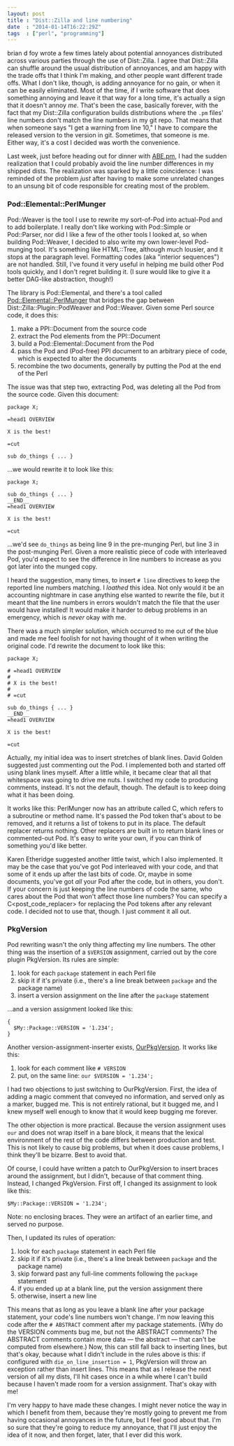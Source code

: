 ```yaml
---
layout: post
title : "Dist::Zilla and line numbering"
date  : "2014-01-14T16:22:29Z"
tags  : ["perl", "programming"]
---
```

brian d foy wrote a few times lately about potential annoyances distributed
across various parties through the use of Dist::Zilla.  I agree that
Dist::Zilla can shuffle around the usual distribution of annoyances, and am
happy with the trade offs that I think I'm making, and other people want
different trade offs.  What I don't like, though, is adding annoyance for no
gain, or when it can be easily eliminated.  Most of the time, if I write
software that does something annoying and leave it that way for a long time,
it's actually a sign that it doesn't annoy *me*.  That's been the case,
basically forever, with the fact that my Dist::Zilla configuration builds
distributions where the `.pm` files' line numbers don't match the line numbers
in my git repo.  That means that when someone says "I get a warning from line
10," I have to compare the released version to the version in git.  Sometimes,
that someone is me.  Either way, it's a cost I decided was worth the
convenience.

Last week, just before heading out for dinner with
[ABE.pm](http://abe.pm.org/), I had the sudden realization that I could
probably avoid the line number differences in my shipped dists.  The
realization was sparked by a little coincidence: I was reminded of the problem
*just* after having to make some unrelated changes to an unsung bit of code
responsible for creating most of the problem.

### Pod::Elemental::PerlMunger

Pod::Weaver is the tool I use to rewrite my sort-of-Pod into actual-Pod and to
add boilerplate.  I really don't like working with Pod::Simple or Pod::Parser,
nor did I like a few of the other tools I looked at, so when building
Pod::Weaver, I decided to also write my own lower-level Pod-munging tool.  It's
something like HTML::Tree, although much lousier, and it stops at the paragraph
level.  Formatting codes (aka "interior sequences") are not handled.  Still,
I've found it very useful in helping me build other Pod tools quickly, and I
don't regret building it.  (I sure would like to give it a better DAG-like
abstraction, though!)

The library is Pod::Elemental, and there's a tool called
[Pod::Elemental::PerlMunger](https://metacpan.org/pod/Pod::Elemental::PerlMunger)
that bridges the gap between Dist::Zilla::Plugin::PodWeaver and Pod::Weaver.
Given some Perl source code, it does this:

1. make a PPI::Document from the source code
2. extract the Pod elements from the PPI::Document
3. build a Pod::Elemental::Document from the Pod
4. pass the Pod and (Pod-free) PPI document to an arbitrary piece of code,
     which is expected to alter the documents
5. recombine the two documents, generally by putting the Pod at the end of the
     Perl

The issue was that step two, extracting Pod, was deleting all the Pod from the
source code.  Given this document:

    package X;

    =head1 OVERVIEW

    X is the best!

    =cut

    sub do_things { ... }

...we would rewrite it to look like this:

    package X;

    sub do_things { ... }
    __END__
    =head1 OVERVIEW

    X is the best!

    =cut

...we'd see `do_things` as being line 9 in the pre-munging Perl, but line 3 in
the post-munging Perl.  Given a more realistic piece of code with interleaved
Pod, you'd expect to see the difference in line numbers to increase as you got
later into the munged copy.

I heard the suggestion, many times, to insert `# line` directives to keep the
reported line numbers matching.  I *loathed* this idea.  Not only would it be
an accounting nightmare in case anything else wanted to rewrite the file, but
it meant that the line numbers in errors wouldn't match the file that the user
would have installed!  It would make it harder to debug problems in an
emergency, which is *never* okay with me.

There was a much simpler solution, which occurred to me out of the blue and
made me feel foolish for not having thought of it when writing the original
code.  I'd rewrite the document to look like this:

    package X;

    # =head1 OVERVIEW
    #
    # X is the best!
    #
    # =cut

    sub do_things { ... }
    __END__
    =head1 OVERVIEW

    X is the best!

    =cut

Actually, my initial idea was to insert stretches of blank lines.  David Golden
suggested just commenting out the Pod.  I implemented both and started off
using blank lines myself.  After a little while, it became clear that all that
whitespace was going to drive me nuts.  I switched my code to producing
comments, instead.  It's not the default, though.  The default is to keep doing
what it has been doing.

It works like this:  PerlMunger now has an attribute called C<replacer>, which
refers to a subroutine or method name.  It's passed the Pod token that's about
to be removed, and it returns a list of tokens to put in its place.  The
default replacer returns nothing.  Other replacers are built in to return blank
lines or commented-out Pod.  It's easy to write your own, if you can think of
something you'd like better.

Karen Etheridge suggested another little twist, which I also implemented.  It
may be the case that you've got Pod interleaved with your code, and that some
of it ends up after the last bits of code.  Or, maybe in some documents, you've
got *all* your Pod after the code, but in others, you don't.  If your concern
is just keeping the line numbers of code the same, who cares about the Pod that
won't affect those line numbers?  You can specify a C<post_code_replacer> for
replacing the Pod tokens after any relevant code.  I decided not to use that,
though.  I just comment it all out.

### PkgVersion

Pod rewriting wasn't the only thing affecting my line numbers.  The other thing
was the insertion of a `$VERSION` assignment, carried out by the core plugin
PkgVersion.  Its rules are simple:

1. look for each `package` statement in each Perl file
2. skip it if it's private (i.e., there's a line break between `package` and
     the package name)
3. insert a version assignment on the line after the `package` statement

...and a version assignment looked like this:

    {
      $My::Package::VERSION = '1.234';
    }

Another version-assignment-inserter exists,
[OurPkgVersion](https://metacpan.org/pod/Dist::Zilla::Plugin::OurPkgVersion).
It works like this:

1. look for each comment like `# VERSION`
2. put, on the same line:  `our $VERSION = '1.234';`

I had two objections to just switching to OurPkgVersion.  First, the idea of
adding a magic comment that conveyed no information, and served only as a
marker, bugged me.  This is not entirely rational, but it bugged me, and I knew
myself well enough to know that it would keep bugging me forever.

The other objection is more practical.  Because the version assignment uses
`our` and does not wrap itself in a bare block, it means that the lexical
environment of the rest of the code differs between production and test.  This
is not likely to cause big problems, but when it does cause problems, I think
they'll be bizarre.  Best to avoid that.

Of course, I could have written a patch to OurPkgVersion to insert braces
around the assignment, but I didn't, because of that comment thing.  Instead, I
changed PkgVersion.  First off, I changed its assignment to look like this:

    $My::Package::VERSION = '1.234';

Note:  no enclosing braces.  They were an artifact of an earlier time, and
served no purpose.

Then, I updated its rules of operation:

1. look for each `package` statement in each Perl file
2. skip it if it's private (i.e., there's a line break between `package` and
     the package name)
3. skip forward past any full-line comments following the `package` statement
4. if you ended up at a blank line, put the version assignment there
5. otherwise, insert a new line

This means that as long as you leave a blank line after your package statement,
your code's line numbers won't change.  I'm now leaving this code after the
`# ABSTRACT` comment after my package statements.  (Why do the VERSION comments
bug me, but not the ABSTRACT comments?  The ABSTRACT comments contain more data
— the abstract — that can't be computed from elsewhere.)  Now, this can still
fall back to inserting lines, but that's okay, because what I didn't include in
the rules above is this:  if configured with `die_on_line_insertion = 1`,
PkgVersion will throw an exception rather than insert lines.  This means that
as I release the next version of all my dists, I'll hit cases once in a while
where I can't build because I haven't made room for a version assignment.
That's okay with me!

I'm very happy to have made these changes.  I might never notice the way in
which I benefit from them, because they're mostly going to prevent me from
having occasional annoyances in the future, but I feel good about that.  I'm so
sure that they're going to reduce my annoyance, that I'll just enjoy the idea
of it now, and then forget, later, that I ever did this work.


